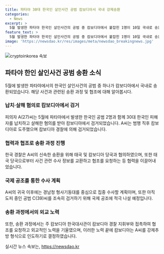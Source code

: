 ```yaml
---
title: 파타야 30대 한국인 살인사건 공범 캄보디아서 국내 강제송환
categories:
  - News
excerpt: >
  5월 발생한 파타야 한국인 살인사건의 공범 중 캄보디아에서 붙잡힌 1명이 10일 국내로 송환됐다. 피의자 A씨는 한국으로 강제 송환되었는데, 이는 한국 경찰과 태국, 캄보디아 당국이 협력한 결과다. 태국 경찰의 이해와 협력을 촉구하는 경찰청장의 친서도 발송되었으며, 캄보디아 당국과의 협조를 통해 A씨를 송환했다. 경찰청은 A씨를 중심으로 집중 수사를 진행할 예정이며, 현재 도피 중인 다른 피의자도 조속히 검거할 방침이다.
feature_text: >
  5월 발생한 파타야 한국인 살인사건의 공범 중 캄보디아에서 붙잡힌 1명이 10일 국내로 송환됐다. 피의자 A씨는 한국으로 강제 송환되었는데, 이는 한국 경찰과 태국, 캄보디아 당국이 협력한 결과다. 태국 경찰의 이해와 협력을 촉구하는 경찰청장의 친서도 발송되었으며, 캄보디아 당국과의 협조를 통해 A씨를 송환했다. 경찰청은 A씨를 중심으로 집중 수사를 진행할 예정이며, 현재 도피 중인 다른 피의자도 조속히 검거할 방침이다.
image: 'https://newsdao.kr/res/images/meta/newsdao_breakingnews.jpg'
---
```


<p><img src="https://newsdao.kr/res/images/meta/newsdao_breakingnews.jpg" alt="cryptoinkorea 속보" /></p>

<h2 data-ke-size="size26">파타야 한인 살인사건 공범 송환 소식</h2>

<p data-ke-size="size16">5월에 발생한 파타야에서의 한국인 살인사건의 공범 중 하나가 캄보디아에서 국내로 송환되었습니다. 해당 사건과 관련된 송환 과정 및 협조에 대해 알아봅시다.</p>

<h3>납치·살해 혐의로 캄보디아에서 검거</h3>

<p data-ke-size="size16">피의자 A(27)씨는 5월에 파타야에서 발생한 한국인 공범 2명과 함께 30대 한국인 피해자를 납치하고 살해한 혐의를 받아 캄보디아에서 검거되었습니다. A씨는 범행 직후 캄보디아로 도주했으며 캄보디아 경찰에 의해 검거되었습니다.</p>

<h3>협력과 협조로 송환 과정 진행</h3>

<p data-ke-size="size16">한국 경찰은 A씨의 신속한 송환을 위해 태국 및 캄보디아 당국과 협의하였으며, 또한 태국 당국으로부터 사건 관련 수사 정보를 교환하고 협조를 요청하는 등 협력을 이끌어내었습니다.</p>

<h3>국제 공조를 통한 수사 계획</h3>

<p data-ke-size="size16">A씨의 귀국 이후에는 경남청 형사기동대를 중심으로 집중 수사할 계획이며, 또한 아직 도피 중인 공범 C(39)씨를 조속히 검거하기 위해 국제 공조에 적극 나설 예정입니다.</p>

<h3>송환 과정에서의 외교 노력</h3>

<p data-ke-size="size16">또한, 송환 과정에서는 주 캄보디아 한국대사관이 캄보디아 경찰 지휘부와 접촉하여 협조를 요청하고 외교적인 노력을 기울였으며, 이러한 노력 끝에 캄보디아는 A씨를 강제추방 형식으로 인도하기로 결정하였습니다.</p>
실시간 뉴스 속보는, <a href="https://newsdao.kr" rel="dofollow">https://newsdao.kr</a>


